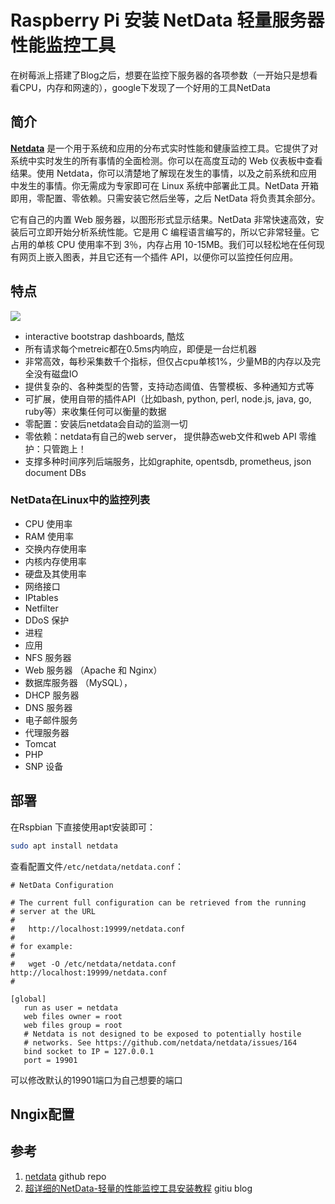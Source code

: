 # Raspberry Pi 安装 NetData 轻量服务器性能监控工具

在树莓派上搭建了Blog之后，想要在监控下服务器的各项参数（一开始只是想看看CPU，内存和网速的），google下发现了一个好用的工具NetData

## 简介

**[Netdata](https://github.com/netdata/netdata)** 是一个用于系统和应用的分布式实时性能和健康监控工具。它提供了对系统中实时发生的所有事情的全面检测。你可以在高度互动的 Web 仪表板中查看结果。使用 Netdata，你可以清楚地了解现在发生的事情，以及之前系统和应用中发生的事情。你无需成为专家即可在 Linux 系统中部署此工具。NetData 开箱即用，零配置、零依赖。只需安装它然后坐等，之后 NetData 将负责其余部分。

它有自己的内置 Web 服务器，以图形形式显示结果。NetData 非常快速高效，安装后可立即开始分析系统性能。它是用 C 编程语言编写的，所以它非常轻量。它占用的单核 CPU 使用率不到 3％，内存占用 10-15MB。我们可以轻松地在任何现有网页上嵌入图表，并且它还有一个插件 API，以便你可以监控任何应用。

## 特点

![](./image/NETDATA.gif)

- interactive bootstrap dashboards, 酷炫
- 所有请求每个metreic都在0.5ms内响应，即便是一台烂机器
- 非常高效，每秒采集数千个指标，但仅占cpu单核1%，少量MB的内存以及完全没有磁盘IO
- 提供复杂的、各种类型的告警，支持动态阈值、告警模板、多种通知方式等
- 可扩展，使用自带的插件API（比如bash, python, perl, node.js, java, go, ruby等）来收集任何可以衡量的数据
- 零配置：安装后netdata会自动的监测一切
- 零依赖：netdata有自己的web server， 提供静态web文件和web API 零维护：只管跑上！
- 支撑多种时间序列后端服务，比如graphite, opentsdb, prometheus, json document DBs

###  NetData在Linux中的监控列表

- CPU 使用率
- RAM 使用率
- 交换内存使用率
- 内核内存使用率
- 硬盘及其使用率
- 网络接口
- IPtables
- Netfilter
- DDoS 保护
- 进程
- 应用
- NFS 服务器
- Web 服务器 （Apache 和 Nginx）
- 数据库服务器 （MySQL），
- DHCP 服务器
- DNS 服务器
- 电子邮件服务
- 代理服务器
- Tomcat
- PHP
- SNP 设备

## 部署

在Rspbian 下直接使用apt安装即可：

```sh
sudo apt install netdata
```

查看配置文件`/etc/netdata/netdata.conf`：

```
# NetData Configuration

# The current full configuration can be retrieved from the running
# server at the URL
#
#   http://localhost:19999/netdata.conf
#
# for example:
#
#   wget -O /etc/netdata/netdata.conf http://localhost:19999/netdata.conf
#

[global]
   run as user = netdata
   web files owner = root
   web files group = root
   # Netdata is not designed to be exposed to potentially hostile
   # networks. See https://github.com/netdata/netdata/issues/164
   bind socket to IP = 127.0.0.1
   port = 19901           
```

可以修改默认的19901端口为自己想要的端口

## Nngix配置



## 参考

1. [netdata](https://github.com/netdata/netdata) github repo
2. [超详细的NetData-轻量的性能监控工具安装教程](https://www.gitiu.com/journal/netdata-install/)  gitiu blog

